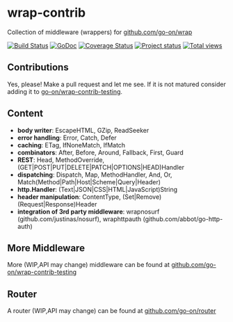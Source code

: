 wrap-contrib
============

Collection of middleware (wrappers) for [github.com/go-on/wrap](http://github.com/go-on/wrap)

[![Build Status](https://drone.io/github.com/go-on/wrap-contrib/status.png)](https://drone.io/github.com/go-on/wrap-contrib/latest) [![GoDoc](https://godoc.org/github.com/go-on/wrap-contrib/wraps?status.png)](https://godoc.org/github.com/go-on/wrap-contrib/wraps) [![Coverage Status](https://img.shields.io/coveralls/go-on/wrap-contrib.svg)](https://coveralls.io/r/go-on/wrap-contrib?branch=master) [![Project status](http://img.shields.io/status/stable.png?color=green)](#) [![Total views](https://sourcegraph.com/api/repos/github.com/go-on/wrap-contrib/counters/views.png)](https://sourcegraph.com/github.com/go-on/wrap-contrib)

Contributions
-------------

Yes, please! Make a pull request and let me see. If it is not matured consider adding it to [go-on/wrap-contrib-testing](http://github.com/go-on/wrap-contrib-testing).

Content
-------

- **body writer**: EscapeHTML, GZip, ReadSeeker
- **error handling**: Error, Catch, Defer
- **caching**: ETag, IfNoneMatch, IfMatch
- **combinators**: After, Before, Around, Fallback, First, Guard
- **REST**: Head, MethodOverride, (GET|POST|PUT|DELETE|PATCH|OPTIONS|HEAD)Handler
- **dispatching**: Dispatch, Map, MethodHandler, And, Or, Match(Method|Path|Host|Scheme|Query|Header)
- **http.Handler**: (Text|JSON|CSS|HTML|JavaScript)String
- **header manipulation**: ContentType, (Set|Remove)(Request|Response)Header
- **integration of 3rd party middleware**: wrapnosurf (github.com/justinas/nosurf), wraphttpauth (github.com/abbot/go-http-auth)


More Middleware
---------------

More (WIP,API may change) middleware can be found at [github.com/go-on/wrap-contrib-testing](https://github.com/go-on/wrap-contrib-testing)


Router
------

A router (WIP,API may change) can be found at [github.com/go-on/router](https://github.com/go-on/router)
